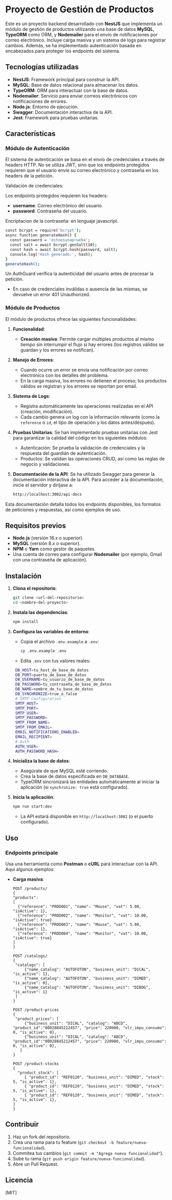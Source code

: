 # Proyecto de Gestión de Productos

Este es un proyecto backend desarrollado con **NestJS** que implementa un módulo de gestión de productos utilizando una base de datos **MySQL**, **TypeORM** como ORM, y **Nodemailer** para el envío de notificaciones por correo electrónico. Incluye carga masiva y un sistema de logs para registrar cambios. Además, se ha implementado autenticación basada en encabezados para proteger los endpoints del sistema.

## Tecnologías utilizadas

- **NestJS**: Framework principal para construir la API.
- **MySQL**: Base de datos relacional para almacenar los datos.
- **TypeORM**: ORM para interactuar con la base de datos.
- **Nodemailer**: Servicio para enviar correos electrónicos con notificaciones de errores.
- **Node.js**: Entorno de ejecución.
- **Swagger**: Documentación interactiva de la API.
- **Jest**: Framework para pruebas unitarias.

## Características

### Módulo de Autenticación
El sistema de autenticación se basa en el envío de credenciales a través de headers HTTP. No se utiliza JWT, sino que los endpoints protegidos requieren que el usuario envíe su correo electrónico y contraseña en los headers de la petición.

Validación de credenciales:

Los endpoints protegidos requieren los headers:
- **username**: Correo electrónico del usuario.
- **password**: Contraseña del usuario.

Encriptacion de la contraseña: en lenguaje javascript.
```bash
const bcrypt = require('bcrypt');
async function generateHash() {
  const password = 'estoesunaprueba';
  const salt = await bcrypt.genSalt(10);
  const hash = await bcrypt.hash(password, salt);
  console.log('Hash generado:', hash);
}
generateHash();
```

Un AuthGuard verifica la autenticidad del usuario antes de procesar la petición.

- En caso de credenciales inválidas o ausencia de las mismas, se devuelve un error 401 Unauthorized.

### Módulo de Productos
El módulo de productos ofrece las siguientes funcionalidades:

1. **Funcionalidad**:
   - **Creación masiva**: Permite cargar múltiples productos al mismo tiempo sin interrumpir el flujo si hay errores (los registros válidos se guardan y los errores se notifican).

2. **Manejo de Errores**:
   - Cuando ocurre un error se envía una notificación por correo electrónico con los detalles del problema.
   - En la carga masiva, los errores no detienen el proceso; los productos válidos se registran y los errores se reportan por email.

3. **Sistema de Logs**:
   - Registra automáticamente las operaciones realizadas en el API (creación, modificación).
   - Cada cambio genera un log con la información relevante (como la `reference` o `id`, el tipo de operación y los datos antes/después).

4. **Pruebas Unitarias**:
  Se han implementado pruebas unitarias con Jest para garantizar la calidad del código en los siguientes módulos:
    - Autenticación: Se prueba la validación de credenciales y la respuesta del guardián de autenticación.
    - Productos: Se validan las operaciones CRUD, así como las reglas de negocio y validaciones.

5. **Documentación de la API**:
  Se ha utilizado Swagger para generar la documentación interactiva de la API. Para acceder a la documentación, inicie el servidor y diríjase a:
    ```bash
    http://localhost:3002/api-docs 
    ```

Esta documentación detalla todos los endpoints disponibles, los formatos de peticiones y respuestas, así como ejemplos de uso.

## Requisitos previos

- **Node.js** (versión 16.x o superior).
- **MySQL** (versión 8.x o superior).
- **NPM** o **Yarn** como gestor de paquetes.
- Una cuenta de correo para configurar **Nodemailer** (por ejemplo, Gmail con una contraseña de aplicación).

## Instalación

1. **Clona el repositorio**:
   ```bash
   git clone <url-del-repositorio>
   cd <nombre-del-proyecto>
   ```

2. **Instala las dependencias**:
   ```bash
   npm install
   ```

3. **Configura las variables de entorno**:
   - Copia el archivo `.env.example` a `.env`:
     ```bash
     cp .env.example .env
     ```
   - Edita `.env` con tus valores reales:
    ```bash
     DB_HOST=tu_host_de_base_de_datos
     DB_PORT=puerto_de_base_de_datos
     DB_USERNAME=tu_usuario_de_base_de_datos
     DB_PASSWORD=tu_contraseña_de_base_de_datos
     DB_NAME=nombre_de_tu_base_de_datos
     DB_SYNCHRONIZE=true_o_false
     # SMTP Configuration
     SMTP_HOST=
     SMTP_PORT=
     SMTP_USER=
     SMTP_PASSWORD=
     SMTP_FROM_NAME=
     SMTP_FROM_EMAIL=
     EMAIL_NOTIFICATIONS_ENABLED=
     EMAIL_RECIPIENT=
     # Auth
     AUTH_USER=
     AUTH_PASSWORD_HASH=
    ```

4. **Inicializa la base de datos**:
   - Asegúrate de que MySQL esté corriendo.
   - Crea la base de datos especificada en `DB_DATABASE`.
   - TypeORM sincronizará las entidades automáticamente al iniciar la aplicación (si `synchronize: true` está configurado).

5. **Inicia la aplicación**:
    ```bash
    npm run start:dev
    ```
   - La API estará disponible en `http://localhost:3002` (o el puerto configurado).

## Uso

### Endpoints principale
Usa una herramienta como **Postman** o **cURL** para interactuar con la API. Aquí algunos ejemplos:

- **Carga masiva**:
  ```
  POST /products/
  {
  "products":
  [
    {"reference": "PROD001", "name": "Mouse", "vat": 5.00, "isActive": 1},
    {"reference": "PROD002", "name": "Monitor", "vat": 10.00, "isActive": true}
    {"reference": "PROD003", "name": "Mouse", "vat": 5.00, "isActive": 1},
    {"reference": "PROD004", "name": "Monitor", "vat": 10.00, "isActive": true}
  ]
  }
   ```
   ```
  POST /catalogs/
  {
    "catalogs": [
        {"name_catalog": "AUTOFOTON", "business_unit": "D1CAL", "is_active": 1},
        {"name_catalog": "AUTOFOTON", "business_unit": "DIMED", "is_active": 0},
        {"name_catalog": "AUTOFOTON", "business_unit": "DIBOG", "is_active": 1}
    ]
   }
  ```
   ```
   POST /product-prices
   {
    "product_prices": [
        {"business_unit": "DICAL", "catalog": "ABCD", "product_id":"00028845212457", "price": 220900, "vlr_impu_consumo": 0, "is_active": 0},
        {"business_unit": "DICAL", "catalog": "ABCD", "product_id":"00028845212457", "price": 220900, "vlr_impu_consumo": 0, "is_active": 0},
      ]
   }
   ```
    ```
    POST /product-stocks
    {
      "product_stock": [
         { "product_id": "REF0120", "business_unit": "DIMED", "stock": 5, "is_active": 1},
         { "product_id": "REF0120", "business_unit": "DIMED", "stock": 5, "is_active": 1},
         { "product_id": "REF0120", "business_unit": "DIMED", "stock": 5, "is_active": 1},
    ]
   }

   ```

## Contribuir

1. Haz un fork del repositorio.
2. Crea una rama para tu feature (`git checkout -b feature/nueva-funcionalidad`).
3. Commitea tus cambios (`git commit -m "Agrega nueva funcionalidad"`).
4. Sube tu rama (`git push origin feature/nueva-funcionalidad`).
5. Abre un Pull Request.

## Licencia

[MIT]